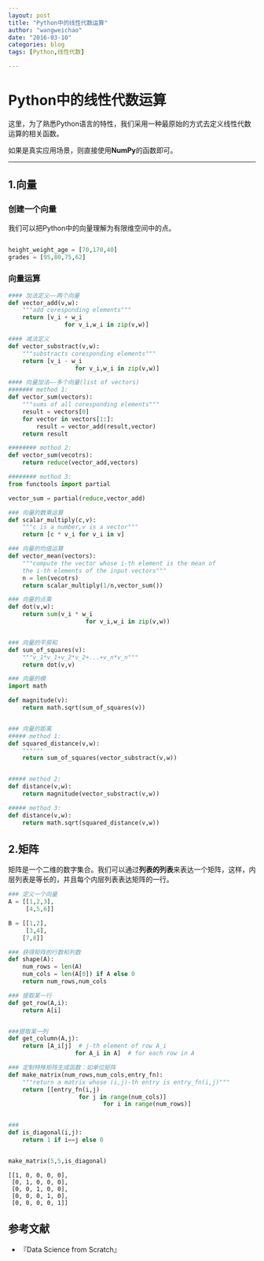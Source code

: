 ```yaml
---
layout: post
title: "Python中的线性代数运算"
author: "wangweichao"
date: "2016-03-10"
categories: blog
tags: [Python,线性代数]

---
```



# Python中的线性代数运算

这里，为了熟悉Python语言的特性，我们采用一种最原始的方式去定义线性代数运算的相关函数。

如果是真实应用场景，则直接使用**NumPy**的函数即可。

***

## 1.向量

### 创建一个向量

我们可以把Python中的向量理解为有限维空间中的点。


```python

height_weight_age = [70,170,40]
grades = [95,80,75,62]

```

### 向量运算


```python
#### 加法定义——两个向量
def vector_add(v,w):
    """add coresponding elements"""
    return [v_i + w_i 
                for v_i,w_i in zip(v,w)]

```


```python
#### 减法定义
def vector_substract(v,w):
    """substracts coresponding elements"""
    return [v_i - w_i
                   for v_i,w_i in zip(v,w)]
```


```python
#### 向量加法——多个向量(list of vectors)
####### method 1:
def vector_sum(vectors):
    """sums of all coresponding elements"""
    result = vectors[0]
    for vector in vectors[1:]:
        result = vector_add(result,vector)
    return result

######## mothod 2:
def vector_sum(vecotrs):
    return reduce(vector_add,vectors)

######## mothod 3:
from functools import partial

vector_sum = partial(reduce,vector_add)

```


```python
### 向量的数乘运算
def scalar_multiply(c,v):
    """c is a number,v is a vector"""
    return [c * v_i for v_i in v]


```


```python
### 向量的均值运算
def vector_mean(vectors):
    """compute the vector whose i-th element is the mean of 
    the i-th elements of the input vectors"""
    n = len(vecotrs)
    return scalar_multiply(1/n,vector_sum())

```


```python
### 向量的点乘
def dot(v,w):
    return sum(v_i * w_i 
                      for v_i,w_i in zip(v,w))


### 向量的平房和
def sum_of_squares(v):
    """v_1*v_1+v_2*v_2+...+v_n*v_n"""
    return dot(v,v)

### 向量的模
import math

def magnitude(v):
    return math.sqrt(sum_of_squares(v))


### 向量的距离
##### method 1:
def squared_distance(v,w):
    """"""
    return sum_of_squares(vector_substract(v,w))


##### method 2:
def distance(v,w):
    return magnitude(vector_substract(v,w))

##### method 3:
def distance(v,w):
    return math.sqrt(squared_distance(v,w))
```

## 2.矩阵

矩阵是一个二维的数字集合。我们可以通过**列表的列表**来表达一个矩阵，这样，内层列表是等长的，并且每个内层列表表达矩阵的一行。


```python
### 定义一个向量
A = [[1,2,3],
     [4,5,6]]

B = [[1,2],
     [3,4],
    [7,8]]
```


```python
### 获得矩阵的行数和列数
def shape(A):
    num_rows = len(A)
    num_cols = len(A[0]) if A else 0
    return num_rows,num_cols

### 提取某一行
def get_row(A,i):
    return A[i]


###提取某一列
def get_column(A,j):
    return [A_i[j]  # j-th element of row A_i
                   for A_i in A]  # for each row in A
```


```python
### 定制特殊矩阵生成函数：如单位矩阵
def make_matrix(num_rows,num_cols,entry_fn):
    """return a matrix whose (i,j)-th entry is entry_fn(i,j)"""
    return [[entry_fn(i,j) 
                    for j in range(num_cols)]
                           for i in range(num_rows)]


### 
def is_diagonal(i,j):
    return 1 if i==j else 0


make_matrix(5,5,is_diagonal)
```




    [[1, 0, 0, 0, 0],
     [0, 1, 0, 0, 0],
     [0, 0, 1, 0, 0],
     [0, 0, 0, 1, 0],
     [0, 0, 0, 0, 1]]



## 参考文献

- 『Data Science from Scratch』
